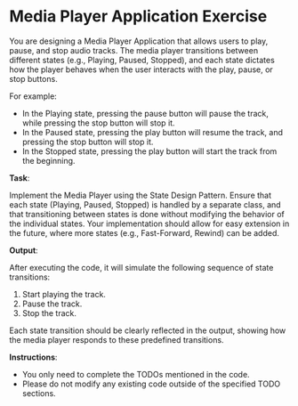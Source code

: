 # Media Player Application Exercise

You are designing a Media Player Application that allows users to play, pause, and stop audio tracks. The media player transitions between different states (e.g., Playing, Paused, Stopped), and each state dictates how the player behaves when the user interacts with the play, pause, or stop buttons.

For example:

* In the Playing state, pressing the pause button will pause the track, while pressing the stop button will stop it.
* In the Paused state, pressing the play button will resume the track, and pressing the stop button will stop it.
* In the Stopped state, pressing the play button will start the track from the beginning.

**Task**:

Implement the Media Player using the State Design Pattern. Ensure that each state (Playing, Paused, Stopped) is handled by a separate class, and that transitioning between states is done without modifying the behavior of the individual states. Your implementation should allow for easy extension in the future, where more states (e.g., Fast-Forward, Rewind) can be added.

**Output**:

After executing the code, it will simulate the following sequence of state transitions:

1. Start playing the track.
2. Pause the track.
3. Stop the track.

Each state transition should be clearly reflected in the output, showing how the media player responds to these predefined transitions.

**Instructions**:
* You only need to complete the TODOs mentioned in the code.
* Please do not modify any existing code outside of the specified TODO sections.
